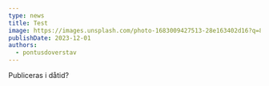 ```yaml
---
type: news
title: Test
image: https://images.unsplash.com/photo-1683009427513-28e163402d16?q=80&w=3870&auto=format&fit=crop&ixlib=rb-4.0.3&ixid=M3wxMjA3fDF8MHxwaG90by1wYWdlfHx8fGVufDB8fHx8fA%3D%3D
publishDate: 2023-12-01
authors:
  - pontusdoverstav
---
```

Publiceras i dåtid?